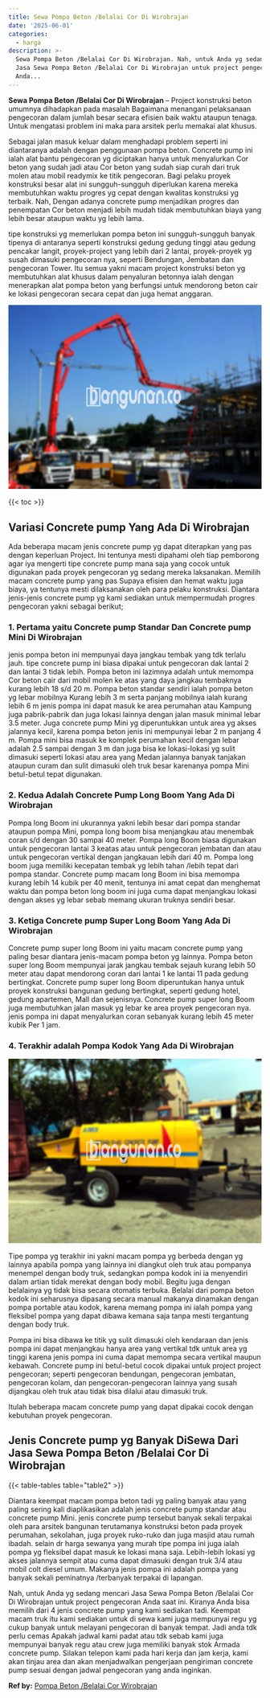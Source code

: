```yaml
---
title: Sewa Pompa Beton /Belalai Cor Di Wirobrajan
date: '2025-06-01'
categories:
  - harga
description: >-
  Sewa Pompa Beton /Belalai Cor Di Wirobrajan. Nah, untuk Anda yg sedang mencari
  Jasa Sewa Pompa Beton /Belalai Cor Di Wirobrajan untuk project pengecoran
  Anda...
---
```


**Sewa Pompa Beton /Belalai Cor Di Wirobrajan** – Project konstruksi beton umumnya dihadapkan pada masalah Bagaimana menangani pelaksanaan pengecoran dalam jumlah besar secara efisien baik waktu ataupun tenaga. Untuk mengatasi problem ini maka para arsitek perlu memakai alat khusus.

Sebagai jalan masuk keluar dalam menghadapi problem seperti ini diantaranya adalah dengan penggunaan pompa beton. Concrete pump ini ialah alat bantu pengecoran yg diciptakan hanya untuk menyalurkan Cor beton yang sudah jadi atau Cor beton yang sudah siap curah dari truk molen atau mobil readymix ke titik pengecoran. Bagi pelaku proyek konstruksi besar alat ini sungguh-sungguh diperlukan karena mereka membutuhkan waktu progres yg cepat dengan kwalitas konstruksi yg terbaik. Nah, Dengan adanya concrete pump menjadikan progres dan penempatan Cor beton menjadi lebih mudah tidak membutuhkan biaya yang lebih besar ataupun waktu yg lebih lama.

tipe konstruksi yg memerlukan pompa beton ini sungguh-sungguh banyak tipenya di antaranya seperti konstruksi gedung gedung tinggi atau gedung pencakar langit, proyek-project yang lebih dari 2 lantai, proyek-proyek yg susah dimasuki pengecoran nya, seperti Bendungan, Jembatan dan pengecoran Tower. Itu semua yakni macam project konstruksi beton yg membutuhkan alat khusus dalam penyaluran betonnya ialah dengan menerapkan alat pompa beton yang berfungsi untuk mendorong beton cair ke lokasi pengecoran secara cepat dan juga hemat anggaran.

![Sewa Pompa Beton /Belalai Cor Di Wirobrajan](/images/sewa-concrete-pump-21.png)

{{< toc >}}

## Variasi Concrete pump Yang Ada Di Wirobrajan

Ada beberapa macam jenis concrete pump yg dapat diterapkan yang pas dengan keperluan Project. Ini tentunya mesti dipahami oleh tiap pemborong agar iya mengerti tipe concrete pump mana saja yang cocok untuk digunakan pada proyek pengecoran yg sedang mereka laksanakan. Memilih macam concrete pump yang pas Supaya efisien dan hemat waktu juga biaya, ya tentunya mesti dilaksanakan oleh para pelaku konstruksi. Diantara jenis-jenis concrete pump yg kami sediakan untuk mempermudah progres pengecoran yakni sebagai berikut;

### 1\. Pertama yaitu Concrete pump Standar Dan Concrete pump Mini Di Wirobrajan

jenis pompa beton ini mempunyai daya jangkau tembak yang tdk terlalu jauh. tipe concrete pump ini biasa dipakai untuk pengecoran dak lantai 2 dan lantai 3 tidak lebih. Pompa beton ini lazimnya adalah untuk memompa Cor beton cair dari mobil molen ke atas yang daya jangkau tembaknya kurang lebih 18 s/d 20 m. Pompa beton standar sendiri ialah pompa beton yg lebar mobilnya Kurang lebih 3 m serta panjang mobilnya ialah kurang lebih 6 m jenis pompa ini dapat masuk ke area perumahan atau Kampung juga pabrik-pabrik dan juga lokasi lainnya dengan jalan masuk minimal lebar 3.5 meter. Juga concrete pump Mini yg diperuntukkan untuk area yg akses jalannya kecil, karena pompa beton jenis ini mempunyai lebar 2 m panjang 4 m. Pompa mini bisa masuk ke komplek perumahan kecil dengan lebar adalah 2.5 sampai dengan 3 m dan juga bisa ke lokasi-lokasi yg sulit dimasuki seperti lokasi atau area yang Medan jalannya banyak tanjakan ataupun curam dan sulit dimasuki oleh truk besar karenanya pompa Mini betul-betul tepat digunakan.

### 2\. Kedua Adalah Concrete Pump Long Boom Yang Ada Di Wirobrajan

Pompa long Boom ini ukurannya yakni lebih besar dari pompa standar ataupun pompa Mini, pompa long boom bisa menjangkau atau menembak coran s/d dengan 30 sampai 40 meter. Pompa long Boom biasa digunakan untuk pengecoran lantai 3 keatas atau untuk pengecoran jembatan dan atau untuk pengecoran vertikal dengan jangkauan lebih dari 40 m. Pompa long boom juga memiliki kecepatan tembak yg lebih tahan /lebih tepat dari pompa standar. Concrete pump macam long Boom ini bisa memompa kurang lebih 14 kubik per 40 menit, tentunya ini amat cepat dan menghemat waktu dan pompa beton long boom ini juga cuma dapat menjangkau lokasi dengan akses yg lebar sebab memang ukuran truknya sendiri besar.

### 3\. Ketiga Concrete pump Super Long Boom Yang Ada Di Wirobrajan

Concrete pump super long Boom ini yaitu macam concrete pump yang paling besar diantara jenis-macam pompa beton yg lainnya. Pompa beton super long Boom mempunyai jarak jangkau tembak sejauh kurang lebih 50 meter atau dapat mendorong coran dari lantai 1 ke lantai 11 pada gedung bertingkat. Concrete pump super long Boom diperuntukan hanya untuk proyek konstruksi bangunan gedung bertingkat, seperti gedung hotel, gedung apartemen, Mall dan sejenisnya. Concrete pump super long Boom juga membutuhkan jalan masuk yg lebar ke area proyek pengecoran nya. jenis pompa ini dapat menyalurkan coran sebanyak kurang lebih 45 meter kubik Per 1 jam.

### 4\. Terakhir adalah Pompa Kodok Yang Ada Di Wirobrajan

![Sewa Pompa Beton /Belalai Cor Di Wirobrajan](/images/sewa-concrete-pump-02.png)

Tipe pompa yg terakhir ini yakni macam pompa yg berbeda dengan yg lainnya apabila pompa yang lainnya ini diangkut oleh truk atau pompanya menempel dengan body truk, sedangkan pompa kodok ini ia menyendiri dalam artian tidak merekat dengan body mobil. Begitu juga dengan belalainya yg tidak bisa secara otomatis terbuka. Belalai dari pompa beton kodok ini seharusnya dipasang secara manual makanya dinamakan dengan pompa portable atau kodok, karena memang pompa ini ialah pompa yang fleksibel pompa yang dapat dibawa kemana saja tanpa mesti tergantung dengan body truk.

Pompa ini bisa dibawa ke titik yg sulit dimasuki oleh kendaraan dan jenis pompa ini dapat menjangkau hanya area yang vertikal tdk untuk area yg tinggi karena jenis pompa ini cuma dapat memompa secara vertikal maupun kebawah. Concrete pump ini betul-betul cocok dipakai untuk project project pengecoran; seperti pengecoran bendungan, pengecoran jembatan, pengecoran kolam, dan pengecoran-pengecoran lainnya yang susah dijangkau oleh truk atau tidak bisa dilalui atau dimasuki truk.

Itulah beberapa macam concrete pump yang dapat dipakai cocok dengan kebutuhan proyek pengecoran.

## Jenis Concrete pump yg Banyak DiSewa Dari Jasa Sewa Pompa Beton /Belalai Cor Di Wirobrajan

{{< table-tables table="table2" >}}

Diantara keempat macam pompa beton tadi yg paling banyak atau yang paling sering kali diaplikasikan adalah jenis concrete pump standar atau concrete pump Mini. jenis concrete pump tersebut banyak sekali terpakai oleh para arsitek bangunan terutamanya konstruksi beton pada proyek perumahan, sekolahan, juga proyek ruko-ruko dan juga masjid atau rumah ibadah. selain dr harga sewanya yang murah tipe pompa ini juga ialah pompa yg fleksibel dapat masuk ke lokasi mana saja. Lebih-lebih lokasi yg akses jalannya sempit atau cuma dapat dimasuki dengan truk 3/4 atau mobil colt diesel umum. Makanya jenis pompa ini adalah pompa yang banyak sekali peminatnya /terbanyak terpakai di lapangan.

Nah, untuk Anda yg sedang mencari Jasa Sewa Pompa Beton /Belalai Cor Di Wirobrajan untuk project pengecoran Anda saat ini. Kiranya Anda bisa memilih dari 4 jenis concrete pump yang kami sediakan tadi. Keempat macam truk itu kami sediakan untuk di sewa kami juga mempunyai regu yg cukup banyak untuk melayani pengecoran di banyak tempat. Jadi anda tdk perlu cemas Apakah jadwal kami padat atau tdk sebab kami juga mempunyai banyak regu atau crew juga memiliki banyak stok Armada concrete pump. Silakan telepon kami pada hari kerja dan jam kerja, kami akan tinjau area dan akan menjadwalkan pengerjaan pengiriman concrete pump sesuai dengan jadwal pengecoran yang anda inginkan.

**Ref by:** [Pompa Beton /Belalai Cor Wirobrajan](https://id.wikipedia.org/wiki/Pompa)
